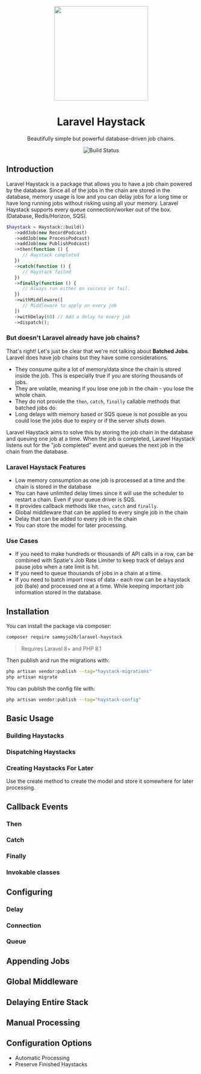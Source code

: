 <div align="center">
    
<img src="https://user-images.githubusercontent.com/29132017/181642184-e95e6214-2ff0-4a32-985e-938432b7b3f5.jpeg" width="250">

# Laravel Haystack
Beautifully simple but powerful database-driven job chains.

![Build Status](https://github.com/sammyjo20/saloon/actions/workflows/tests.yml/badge.svg)

</div>

## Introduction
Laravel Haystack is a package that allows you to have a job chain powered by the database. Since all of the jobs in the chain are stored in the database, memory usage is low and you can delay jobs for a long time or have long running jobs without risking using all your memory. Laravel Haystack supports every queue connection/worker out of the box. (Database, Redis/Horizon, SQS).

```php
$haystack = Haystack::build()
   ->addJob(new RecordPodcast)
   ->addJob(new ProcessPodcast)
   ->addJob(new PublishPodcast)
   ->then(function () {
      // Haystack completed
   })
   ->catch(function () {
      // Haystack failed
   })
   ->finally(function () {
      // Always run either on success or fail.
   })
   ->withMiddleware([
      // Middleware to apply on every job
   ])
   ->withDelay(60) // Add a delay to every job
   ->dispatch();
```

### But doesn't Laravel already have job chains?
That's right! Let's just be clear that we're not talking about **Batched Jobs**. Laravel does have job chains but they have some considerations.

- They consume quite a lot of memory/data since the chain is stored inside the job. This is especially true if you are storing thousands of jobs.
- They are volatile, meaning if you lose one job in the chain - you lose the whole chain.
- They do not provide the `then`, `catch`, `finally` callable methods that batched jobs do.
- Long delays with memory based or SQS queue is not possible as you could lose the jobs due to expiry or if the server shuts down.

Laravel Haystack aims to solve this by storing the job chain in the database and queuing one job at a time. When the job is completed, Laravel Haystack listens out for the "job completed" event and queues the next job in the chain from the database.

### Laravel Haystack Features
- Low memory consumption as one job is processed at a time and the chain is stored in the database
- You can have unlimited delay times since it will use the scheduler to restart a chain. Even if your queue driver is SQS.
- It provides callback methods like `then`, `catch` and `finally`.
- Global middleware that can be applied to every single job in the chain
- Delay that can be added to every job in the chain
- You can store the model for later processing.

### Use Cases
- If you need to make hundreds or thousands of API calls in a row, can be combined with Spatie's Job Rate Limiter to keep track of delays and pause jobs when a rate limit is hit.
- If you need to queue thousands of jobs in a chain at a time.
- If you need to batch import rows of data - each row can be a haystack job (bale) and processed one at a time. While keeping important job information stored in the database. 

## Installation

You can install the package via composer:

```bash
composer require sammyjo20/laravel-haystack
```
> Requires Laravel 8+ and PHP 8.1

Then publish and run the migrations with:

```bash
php artisan vendor:publish --tag="haystack-migrations"
php artisan migrate
```

You can publish the config file with:

```bash
php artisan vendor:publish --tag="haystack-config"
```

## Basic Usage

### Building Haystacks

### Dispatching Haystacks

### Creating Haystacks For Later

Use the create method to create the model and store it somewhere for later processing.

## Callback Events

### Then

### Catch

### Finally

### Invokable classes

## Configuring

### Delay

### Connection

### Queue

## Appending Jobs

## Global Middleware

## Delaying Entire Stack

## Manual Processing

## Configuration Options

- Automatic Processing
- Preserve Finished Haystacks

